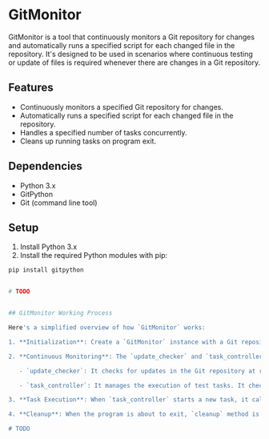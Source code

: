 # GitMonitor

GitMonitor is a tool that continuously monitors a Git repository for changes and automatically runs a specified script for each changed file in the repository. It's designed to be used in scenarios where continuous testing or update of files is required whenever there are changes in a Git repository.

## Features

- Continuously monitors a specified Git repository for changes.
- Automatically runs a specified script for each changed file in the repository.
- Handles a specified number of tasks concurrently.
- Cleans up running tasks on program exit.

## Dependencies

- Python 3.x
- GitPython
- Git (command line tool)

## Setup

1. Install Python 3.x
2. Install the required Python modules with pip:

```bash
pip install gitpython


# TODO


## GitMonitor Working Process

Here's a simplified overview of how `GitMonitor` works:

1. **Initialization**: Create a `GitMonitor` instance with a Git repository directory, test script, branch name, ssh key path, and optionally, maximum concurrent tasks and sleep duration.

2. **Continuous Monitoring**: The `update_checker` and `task_controller` methods run continuously on separate threads. 

   - `update_checker`: It checks for updates in the Git repository at regular intervals (determined by `SLEEP_DURATION_M`). If new changes are found in the specified branch, the changed file paths are added to a queue (`changed_files`).

   - `task_controller`: It manages the execution of test tasks. It checks if there are free slots to start new tasks (based on `MAX_CONCURRENT_TASKS`) and whether there are tasks that have finished running. If a file update occurs during a task execution, it terminates the task and re-queues it.

3. **Task Execution**: When `task_controller` starts a new task, it calls `task_runner`. `task_runner` runs the test script with the file as an argument in a separate process and adds it to a dictionary of running tasks (`running_tasks`).

4. **Cleanup**: When the program is about to exit, `cleanup` method is invoked which terminates any running tasks.

# TODO